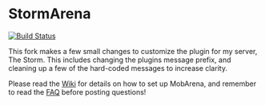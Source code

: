 # StormArena
[![Build Status](https://ts-mc.net/jenkins/buildStatus/icon?job=stormarena)](https://ts-mc.net/jenkins/job/stormarena/)

This fork makes a few small changes to customize the plugin for my server, The Storm. This includes changing the plugins message prefix, and cleaning up a few of the hard-coded messages to increase clarity.

Please read the [Wiki](https://github.com/garbagemule/MobArena/wiki/Installing-MobArena) for details on how to set up MobArena, and remember to read the [FAQ](https://github.com/garbagemule/MobArena/wiki/FAQ) before posting questions!
